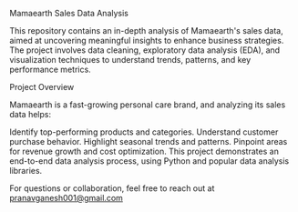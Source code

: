 Mamaearth Sales Data Analysis

This repository contains an in-depth analysis of Mamaearth's sales data, aimed at uncovering meaningful insights to enhance business strategies.
The project involves data cleaning, exploratory data analysis (EDA), and visualization techniques to understand trends, patterns, and key performance metrics.

Project Overview

Mamaearth is a fast-growing personal care brand, and analyzing its sales data helps:

Identify top-performing products and categories.
Understand customer purchase behavior.
Highlight seasonal trends and patterns.
Pinpoint areas for revenue growth and cost optimization.
This project demonstrates an end-to-end data analysis process, using Python and popular data analysis libraries.

For questions or collaboration, feel free to reach out at pranavganesh001@gmail.com

